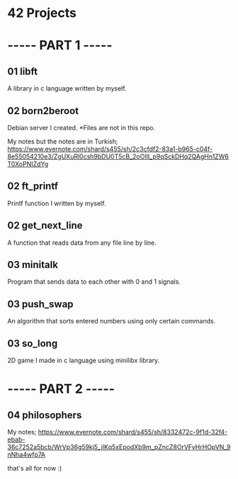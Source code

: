 # 42 Projects

# ----- PART 1 -----

## 01 libft

A library in c language written by myself.


## 02 born2beroot

Debian server I created. *Files are not in this repo.

My notes but the notes are in Turkish;
https://www.evernote.com/shard/s455/sh/2c3cfdf2-83a1-b965-c04f-8e55054210e3/ZgUXuRl0csh9bDU0T5cB_2oOIlI_p9qSckDHq2QAgHn1ZW6T0XoPNIZdYg


## 02 ft_printf

Printf function I written by myself.


## 02 get_next_line

A function that reads data from any file line by line.


## 03 minitalk

Program that sends data to each other with 0 and 1 signals.


## 03 push_swap

An algorithm that sorts entered numbers using only certain commands.


## 03 so_long

2D game I made in c language using minilibx library.

# ----- PART 2 -----

## 04 philosophers

My notes;
https://www.evernote.com/shard/s455/sh/8332472c-9f1d-32f4-ebab-36c7252a5bcb/WrVp36g59kj5_jlKq5xEpodXb9m_pZncZ8OrVFyHrHOpVN_9nNha4wfp7A

that's all for now :)